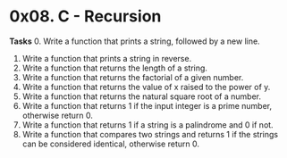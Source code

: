# 0x08. C - Recursion
**Tasks**
0. Write a function that prints a string, followed by a new line.
1. Write a function that prints a string in reverse.
2. Write a function that returns the length of a string.
3. Write a function that returns the factorial of a given number.
4. Write a function that returns the value of x raised to the power of y.
5. Write a function that returns the natural square root of a number.
6. Write a function that returns 1 if the input integer is a prime number, otherwise return 0.
7. Write a function that returns 1 if a string is a palindrome and 0 if not.
8. Write a function that compares two strings and returns 1 if the strings can be considered identical, otherwise return 0.
